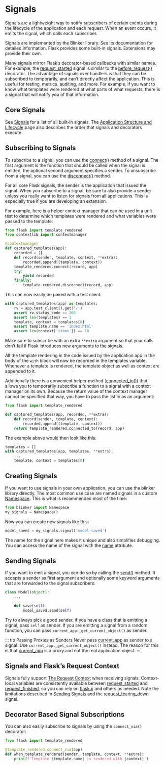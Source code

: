 # Signals

Signals are a lightweight way to notify subscribers of certain events during the lifecycle of the application and each request. When an event occurs, it emits the signal, which calls each subscriber.

Signals are implemented by the Blinker library. See its documentation for detailed information. Flask provides some built-in signals. Extensions may provide their own.

Many signals mirror Flask’s decorator-based callbacks with similar names. For example, the [request_started](https://flask.palletsprojects.com/en/2.3.x/api/#flask.request_started) signal is similar to the [before_request()](https://flask.palletsprojects.com/en/2.3.x/api/#flask.Flask.before_request) decorator. The advantage of signals over handlers is that they can be subscribed to temporarily, and can’t directly affect the application. This is useful for testing, metrics, auditing, and more. For example, if you want to know what templates were rendered at what parts of what requests, there is a signal that will notify you of that information.

## Core Signals

See [Signals](https://flask.palletsprojects.com/en/2.3.x/api/#core-signals-list) for a list of all built-in signals. The [Application Structure and Lifecycle](https://flask.palletsprojects.com/en/2.3.x/lifecycle/) page also describes the order that signals and decorators execute.

## Subscribing to Signals

To subscribe to a signal, you can use the [connect()](https://blinker.readthedocs.io/en/stable/#blinker.base.Signal.connect) method of a signal. The first argument is the function that should be called when the signal is emitted, the optional second argument specifies a sender. To unsubscribe from a signal, you can use the [disconnect()](https://blinker.readthedocs.io/en/stable/#blinker.base.Signal.disconnect) method.

For all core Flask signals, the sender is the application that issued the signal. When you subscribe to a signal, be sure to also provide a sender unless you really want to listen for signals from all applications. This is especially true if you are developing an extension.

For example, here is a helper context manager that can be used in a unit test to determine which templates were rendered and what variables were passed to the template:

```python
from flask import template_rendered
from contextlib import contextmanager

@contextmanager
def captured_templates(app):
    recorded = []
    def record(sender, template, context, **extra):
        recorded.append((template, context))
    template_rendered.connect(record, app)
    try:
        yield recorded
    finally:
        template_rendered.disconnect(record, app)
```

This can now easily be paired with a test client:

```python
with captured_templates(app) as templates:
    rv = app.test_client().get('/')
    assert rv.status_code == 200
    assert len(templates) == 1
    template, context = templates[0]
    assert template.name == 'index.html'
    assert len(context['items']) == 10
```

Make sure to subscribe with an extra `**extra` argument so that your calls don’t fail if Flask introduces new arguments to the signals.

All the template rendering in the code issued by the application app in the body of the `with` block will now be recorded in the templates variable. Whenever a template is rendered, the template object as well as context are appended to it.

Additionally there is a convenient helper method ([connected_to()](https://blinker.readthedocs.io/en/stable/#blinker.base.Signal.connected_to)) that allows you to temporarily subscribe a function to a signal with a context manager on its own. Because the return value of the context manager cannot be specified that way, you have to pass the list in as an argument:

```python
from flask import template_rendered

def captured_templates(app, recorded, **extra):
    def record(sender, template, context):
        recorded.append((template, context))
    return template_rendered.connected_to(record, app)
```

The example above would then look like this:

```python
templates = []
with captured_templates(app, templates, **extra):
    ...
    template, context = templates[0]
```

## Creating Signals

If you want to use signals in your own application, you can use the blinker library directly. The most common use case are named signals in a custom [Namespace](https://blinker.readthedocs.io/en/stable/#blinker.base.Namespace). This is what is recommended most of the time:

```python
from blinker import Namespace
my_signals = Namespace()
```

Now you can create new signals like this:

```python
model_saved = my_signals.signal('model-saved')
```

The name for the signal here makes it unique and also simplifies debugging. You can access the name of the signal with the [name](https://blinker.readthedocs.io/en/stable/#blinker.base.NamedSignal.name) attribute.

## Sending Signals

If you want to emit a signal, you can do so by calling the [send()](https://blinker.readthedocs.io/en/stable/#blinker.base.Signal.send) method. It accepts a sender as first argument and optionally some keyword arguments that are forwarded to the signal subscribers:

```python
class Model(object):
    ...

    def save(self):
        model_saved.send(self)
```

Try to always pick a good sender. If you have a class that is emitting a signal, pass `self` as sender. If you are emitting a signal from a random function, you can pass `current_app._get_current_object()` as sender.

::: tip Passing Proxies as Senders
Never pass [current_app](https://flask.palletsprojects.com/en/2.3.x/api/#flask.current_app) as sender to a signal. Use `current_app._get_current_object()` instead. The reason for this is that [current_app](https://flask.palletsprojects.com/en/2.3.x/api/#flask.current_app) is a proxy and not the real application object.
:::

## Signals and Flask’s Request Context

Signals fully support [The Request Context](https://flask.palletsprojects.com/en/2.3.x/reqcontext/) when receiving signals. Context-local variables are consistently available between [request_started](https://flask.palletsprojects.com/en/2.3.x/api/#flask.request_started) and [request_finished](https://flask.palletsprojects.com/en/2.3.x/api/#flask.request_finished), so you can rely on [flask.g](https://flask.palletsprojects.com/en/2.3.x/api/#flask.g) and others as needed. Note the limitations described in [Sending Signals](https://flask.palletsprojects.com/en/2.3.x/signals/#signals-sending) and the [request_tearing_down](https://flask.palletsprojects.com/en/2.3.x/api/#flask.request_tearing_down) signal.

## Decorator Based Signal Subscriptions

You can also easily subscribe to signals by using the `connect_via()` decorator:

```python
from flask import template_rendered

@template_rendered.connect_via(app)
def when_template_rendered(sender, template, context, **extra):
    print(f'Template {template.name} is rendered with {context}')
```
